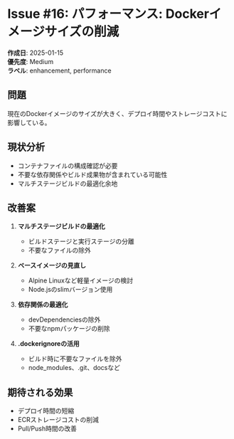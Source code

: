# Issue #16: パフォーマンス: Dockerイメージサイズの削減

**作成日**: 2025-01-15  
**優先度**: Medium  
**ラベル**: enhancement, performance

## 問題
現在のDockerイメージのサイズが大きく、デプロイ時間やストレージコストに影響している。

## 現状分析
- コンテナファイルの構成確認が必要
- 不要な依存関係やビルド成果物が含まれている可能性
- マルチステージビルドの最適化余地

## 改善案
1. **マルチステージビルドの最適化**
   - ビルドステージと実行ステージの分離
   - 不要なファイルの除外
   
2. **ベースイメージの見直し**
   - Alpine Linuxなど軽量イメージの検討
   - Node.jsのslimバージョン使用
   
3. **依存関係の最適化**
   - devDependenciesの除外
   - 不要なnpmパッケージの削除
   
4. **.dockerignoreの活用**
   - ビルド時に不要なファイルを除外
   - node_modules、.git、docsなど

## 期待される効果
- デプロイ時間の短縮
- ECRストレージコストの削減
- Pull/Push時間の改善